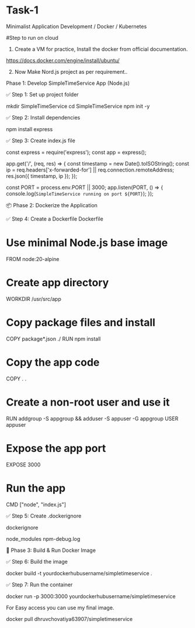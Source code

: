 # Task-1
Minimalist Application Development / Docker / Kubernetes


#Step to run on cloud

1) Create a VM for practice, Install the docker from official documentation.

  https://docs.docker.com/engine/install/ubuntu/

2) Now Make Nord.js project as per requirement..

Phase 1: Develop SimpleTimeService App (Node.js)

✅ Step 1: Set up project folder

mkdir SimpleTimeService
cd SimpleTimeService
npm init -y

✅ Step 2: Install dependencies

npm install express

✅ Step 3: Create index.js file

const express = require('express');
const app = express();

app.get('/', (req, res) => {
    const timestamp = new Date().toISOString();
    const ip = req.headers['x-forwarded-for'] || req.connection.remoteAddress;
    res.json({ timestamp, ip });
});

const PORT = process.env.PORT || 3000;
app.listen(PORT, () => {
    console.log(`SimpleTimeService running on port ${PORT}`);
});

  
 
📦 Phase 2: Dockerize the Application

✅ Step 4: Create a Dockerfile
Dockerfile

# Use minimal Node.js base image
FROM node:20-alpine

# Create app directory
WORKDIR /usr/src/app

# Copy package files and install
COPY package*.json ./
RUN npm install

# Copy the app code
COPY . .

# Create a non-root user and use it
RUN addgroup -S appgroup && adduser -S appuser -G appgroup
USER appuser

# Expose the app port
EXPOSE 3000

# Run the app
CMD ["node", "index.js"]

✅ Step 5: Create .dockerignore

dockerignore

node_modules
npm-debug.log

🐳 Phase 3: Build & Run Docker Image

✅ Step 6: Build the image

docker build -t yourdockerhubusername/simpletimeservice .

✅ Step 7: Run the container

docker run -p 3000:3000 yourdockerhubusername/simpletimeservice

For Easy access you can use my final image.

docker pull dhruvchovatiya63907/simpletimeservice
